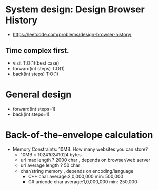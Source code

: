# System design: Design Browser History
- https://leetcode.com/problems/design-browser-history/
## Time complex first.
- visit T:O(1)(best case)
- forward(int steps)  T:O(1)
- back(int steps) T:O(1)
# General design
- forward(int steps=1)
- back(int steps=1)
# Back-of-the-envelope calculation
- Memory Constraints: 10MB. How many websites you can store?
	- 10MB = 1024*1024*1024 bytes.
	- url max length ? 2000 char , depends on browser/web server
	- url average length ? 50 char
	- char/string memory , depends on encoding/language
		- C++ char average:2,0,000,000 min: 500,000
		- C# unicode char average:1,0,000,000 min: 250,000
